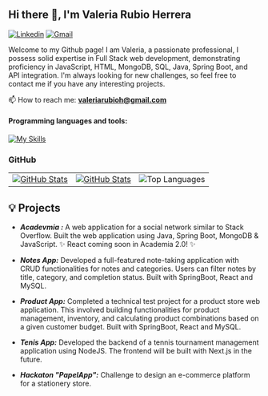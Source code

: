 ## Hi there 👋, I'm Valeria Rubio Herrera

<!--
**valeriarubioh/valeriarubioh** is a ✨ _special_ ✨ repository because its `README.md` (this file) appears on your GitHub profile.

Here are some ideas to get you started:

- 🔭 I’m currently working on ...
- 🌱 I’m currently learning ...
- 👯 I’m looking to collaborate on ...
- 🤔 I’m looking for help with ...
- 💬 Ask me about ...
- 📫 How to reach me: ...
- 😄 Pronouns: ...
- ⚡ Fun fact: ...
-->
[![Linkedin](https://img.shields.io/badge/-LinkedIn-blue?style=flat&logo=Linkedin&logoColor=white)](https://www.linkedin.com/in/valeriarubio-developer)
[![Gmail](https://img.shields.io/badge/-Gmail-c14438?style=flat&logo=Gmail&logoColor=white)](mailto:valeriarubioh@gmail.com)

Welcome to my Github page! I am Valeria, a passionate professional, I possess solid expertise in Full Stack web development, demonstrating proficiency in JavaScript, HTML, MongoDB, SQL, Java, Spring Boot, and API integration. I'm always looking for new challenges, so feel free to contact me if you have any interesting projects.

📫 How to reach me: **valeriarubioh@gmail.com**

#### Programming languages and tools:

[![My Skills](https://skillicons.dev/icons?i=js,html,css,nodejs,express,react,java,spring,postman,mysql,mongodb,idea,vscode,py,git,github)](https://skillicons.dev)

### GitHub
<table style="border-collapse: collapse; width: 100%;">
  <tr>
    <td style="border: none;">
      <a href="https://github.com/anuraghazra/github-readme-stats#gh-dark-mode-only">
        <img src="https://github-readme-stats.vercel.app/api?username=valeriarubioh&show_icons=true&theme=dark#gh-dark-mode-only" alt="GitHub Stats" />
      </a>
    </td>
    <td style="border: none;">
      <a href="https://github.com/anuraghazra/github-readme-stats#gh-light-mode-only">
        <img src="https://github-readme-stats.vercel.app/api?username=valeriarubioh&show_icons=true&theme=default#gh-light-mode-only" alt="GitHub Stats" />
      </a>
    </td>
    <td style="border: none;">
      <img src="https://github-readme-stats.vercel.app/api/top-langs/?username=valeriarubioh&layout=compact" alt="Top Languages" />
    </td>
  </tr>
</table>

## 💡 Projects
- _***Acadevmia :***_  A web application for a social network similar to Stack Overflow. Built the web application using Java, Spring Boot, MongoDB & JavaScript. ✨ React coming soon in Academia 2.0! ✨

- _***Notes App:***_ Developed a full-featured note-taking application with CRUD functionalities for notes and categories. Users can filter notes by title, category, and completion status.  Built with SpringBoot, React and MySQL.

- _***Product App:***_  Completed a technical test project for a product store web application. This involved building functionalities for product management, inventory, and calculating product combinations based on a given customer budget.  Built with SpringBoot, React and MySQL.

- _***Tenis App:***_ Developed the backend of a tennis tournament management application using NodeJS. The frontend will be built with Next.js in the future.
  
- _***Hackaton "PapelApp":***_ Challenge to design an e-commerce platform for a stationery store.
